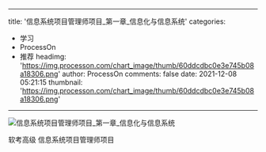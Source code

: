 
---
title: '信息系统项目管理师项目_第一章_信息化与信息系统'
categories: 
 - 学习
 - ProcessOn
 - 推荐
headimg: 'https://img.processon.com/chart_image/thumb/60ddcdbc0e3e745b08a18306.png'
author: ProcessOn
comments: false
date: 2021-12-08 05:21:15
thumbnail: 'https://img.processon.com/chart_image/thumb/60ddcdbc0e3e745b08a18306.png'
---

<div>   
<img class="thumb" alt="信息系统项目管理师项目_第一章_信息化与信息系统" src="https://img.processon.com/chart_image/thumb/60ddcdbc0e3e745b08a18306.png" referrerpolicy="no-referrer">
<p>软考高级 信息系统项目管理师项目</p>  
</div>
            